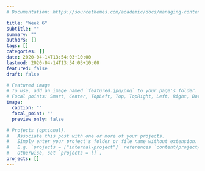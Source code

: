 ```yaml
---
# Documentation: https://sourcethemes.com/academic/docs/managing-content/

title: "Week 6"
subtitle: ""
summary: ""
authors: []
tags: []
categories: []
date: 2020-04-14T13:54:03+10:00
lastmod: 2020-04-14T13:54:03+10:00
featured: false
draft: false

# Featured image
# To use, add an image named `featured.jpg/png` to your page's folder.
# Focal points: Smart, Center, TopLeft, Top, TopRight, Left, Right, BottomLeft, Bottom, BottomRight.
image:
  caption: ""
  focal_point: ""
  preview_only: false

# Projects (optional).
#   Associate this post with one or more of your projects.
#   Simply enter your project's folder or file name without extension.
#   E.g. `projects = ["internal-project"]` references `content/project/deep-learning/index.md`.
#   Otherwise, set `projects = []`.
projects: []
---
```

